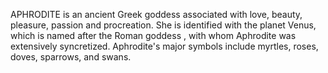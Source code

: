 APHRODITE is an ancient Greek goddess associated with love, beauty, pleasure, passion and procreation. She is identified with the planet Venus, which is named after the Roman goddess , with whom Aphrodite was extensively syncretized. Aphrodite's major symbols include myrtles, roses, doves, sparrows, and swans.
